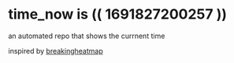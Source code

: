 # time_now is (( 1691827200257 ))

an automated repo that shows the currnent time

inspired by [breakingheatmap](https://github.com/breakingheatmap/breakingheatmap)
